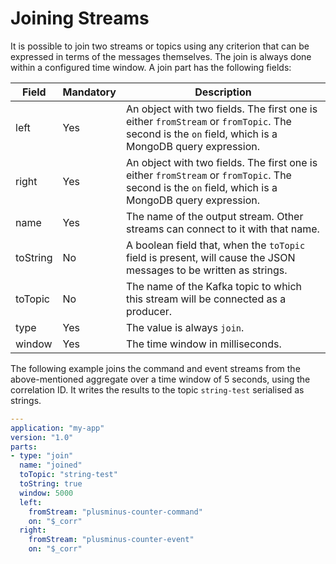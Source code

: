 # Joining Streams

It is possible to join two streams or topics using any criterion that can be expressed in terms of the messages themselves. The join is always done within a configured time window. A join part has the following fields:

|Field|Mandatory|Description|
|---|---|---|
|left|Yes|An object with two fields. The first one is either `fromStream` or `fromTopic`. The second is the `on` field, which is a MongoDB query expression.|
|right|Yes|An object with two fields. The first one is either `fromStream` or `fromTopic`. The second is the `on` field, which is a MongoDB query expression.|
|name|Yes|The name of the output stream. Other streams can connect to it with that name.|
|toString|No|A boolean field that, when the `toTopic` field is present, will cause the JSON messages to be written as strings.| 
|toTopic|No|The name of the Kafka topic to which this stream will be connected as a producer.|
|type|Yes|The value is always `join`.|
|window|Yes|The time window in milliseconds.|

The following example joins the command and event streams from the above-mentioned aggregate over a time window of 5 seconds, using the correlation ID. It writes the results to the topic `string-test` serialised as strings.

```yaml
---
application: "my-app"
version: "1.0"
parts:
- type: "join"
  name: "joined"
  toTopic: "string-test"
  toString: true
  window: 5000
  left:
    fromStream: "plusminus-counter-command"
    on: "$_corr"
  right:
    fromStream: "plusminus-counter-event"
    on: "$_corr"
```
